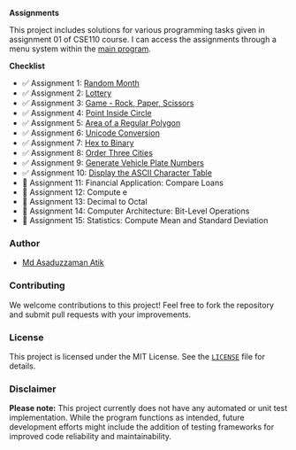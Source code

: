 
**Assignments**

This project includes solutions for various programming tasks given in assignment 01 of CSE110 course. I can access the assignments through a menu system within the [main program](./app/src/main/java/academic/cse110/assignment01/App.java).

**Checklist**

- ✅ Assignment 1: [Random Month](./app/src/main/java/academic/cse110/assignment01/assignments/T01_RandomMonth.java)
- ✅ Assignment 2: [Lottery](.app/src/main/java/academic/cse110/assignment01/assignments/T02_Lottery.java)
- ✅ Assignment 3: [Game - Rock, Paper, Scissors](./app/src/main/java/academic/cse110/assignment01/assignments/T03_GameRockPaperScissors.java)
- ✅ Assignment 4: [Point Inside Circle](./app/src/main/java/academic/cse110/assignment01/assignments/T04_PointInsideCircle.java)
- ✅ Assignment 5: [Area of a Regular Polygon](./app/src/main/java/academic/cse110/assignment01/assignments/T05_AreaRegularPolygon.java)
- ✅ Assignment 6: [Unicode Conversion](./app/src/main/java/academic/cse110/assignment01/assignments/T06_UnicodeConversion.java)
- ✅ Assignment 7: [Hex to Binary](./app/src/main/java/academic/cse110/assignment01/assignments/T07_HexToBinary.java)
- ✅ Assignment 8: [Order Three Cities](./app/src/main/java/academic/cse110/assignment01/assignments/T08_OrderThreeCities.java)
- ✅ Assignment 9: [Generate Vehicle Plate Numbers](./app/src/main/java/academic/cse110/assignment01/assignments/T09_GenerateVehiclePlateNumbers.java)
- ✅ Assignment 10: [Display the ASCII Character Table](./app/src/main/java/academic/cse110/assignment01/assignments/T10_ASCIICharacterTable.java)
- 🚧 Assignment 11: Financial Application: Compare Loans
- 🚧 Assignment 12: Compute e
- 🚧 Assignment 13: Decimal to Octal
- 🚧 Assignment 14: Computer Architecture: Bit-Level Operations
- 🚧 Assignment 15: Statistics: Compute Mean and Standard Deviation

### Author

* [Md Asaduzzaman Atik](https://www.github.com/mrasadatik)

### Contributing

We welcome contributions to this project! Feel free to fork the repository and submit pull requests with your improvements.

### License

This project is licensed under the MIT License. See the [`LICENSE`](/LICENSE) file for details.

### Disclaimer

**Please note:** This project currently does not have any automated or unit test implementation. While the program functions as intended, future development efforts might include the addition of testing frameworks for improved code reliability and maintainability.


